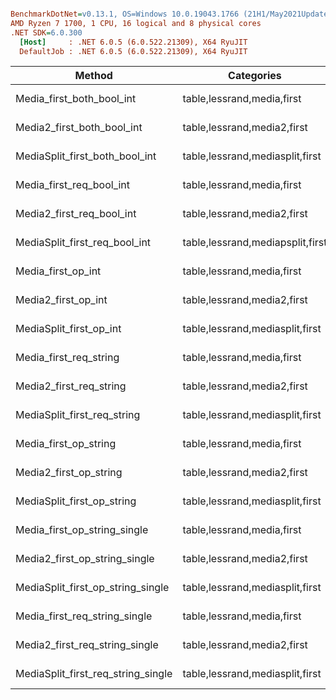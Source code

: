 ``` ini

BenchmarkDotNet=v0.13.1, OS=Windows 10.0.19043.1766 (21H1/May2021Update)
AMD Ryzen 7 1700, 1 CPU, 16 logical and 8 physical cores
.NET SDK=6.0.300
  [Host]     : .NET 6.0.5 (6.0.522.21309), X64 RyuJIT
  DefaultJob : .NET 6.0.5 (6.0.522.21309), X64 RyuJIT


```
|                             Method |                       Categories |        Mean |     Error |    StdDev |
|----------------------------------- |--------------------------------- |------------:|----------:|----------:|
|          Media_first_both_bool_int |       table,lessrand,media,first |   138.55 ms |  1.398 ms |  1.240 ms |
|         Media2_first_both_bool_int |      table,lessrand,media2,first |   131.21 ms |  2.565 ms |  2.399 ms |
|     MediaSplit_first_both_bool_int |  table,lessrand,mediasplit,first |   268.67 ms |  3.958 ms |  4.235 ms |
|           Media_first_req_bool_int |       table,lessrand,media,first |   244.19 ms |  3.443 ms |  3.052 ms |
|          Media2_first_req_bool_int |      table,lessrand,media2,first |   261.12 ms |  4.572 ms |  4.892 ms |
|      MediaSplit_first_req_bool_int | table,lessrand,mediapsplit,first |   494.69 ms |  5.648 ms |  5.007 ms |
|                 Media_first_op_int |       table,lessrand,media,first |    90.29 ms |  1.455 ms |  1.361 ms |
|                Media2_first_op_int |      table,lessrand,media2,first |    89.69 ms |  1.775 ms |  2.602 ms |
|            MediaSplit_first_op_int |  table,lessrand,mediasplit,first |   174.71 ms |  1.822 ms |  1.615 ms |
|             Media_first_req_string |       table,lessrand,media,first | 3,126.07 ms | 28.634 ms | 25.384 ms |
|            Media2_first_req_string |      table,lessrand,media2,first | 3,087.45 ms | 17.777 ms | 14.844 ms |
|        MediaSplit_first_req_string |  table,lessrand,mediasplit,first | 6,230.33 ms | 32.916 ms | 32.327 ms |
|              Media_first_op_string |       table,lessrand,media,first |   490.59 ms |  3.968 ms |  3.518 ms |
|             Media2_first_op_string |      table,lessrand,media2,first |   471.33 ms |  2.087 ms |  1.743 ms |
|         MediaSplit_first_op_string |  table,lessrand,mediasplit,first |   977.16 ms | 10.736 ms |  8.965 ms |
|       Media_first_op_string_single |       table,lessrand,media,first |    76.54 ms |  1.812 ms |  5.286 ms |
|      Media2_first_op_string_single |      table,lessrand,media2,first |    72.76 ms |  1.797 ms |  5.242 ms |
|  MediaSplit_first_op_string_single |  table,lessrand,mediasplit,first |   481.82 ms |  9.060 ms |  8.475 ms |
|      Media_first_req_string_single |       table,lessrand,media,first |   139.49 ms |  2.745 ms |  6.082 ms |
|     Media2_first_req_string_single |      table,lessrand,media2,first |   137.81 ms |  2.750 ms |  5.978 ms |
| MediaSplit_first_req_string_single |  table,lessrand,mediasplit,first |   964.29 ms | 13.628 ms | 12.748 ms |
